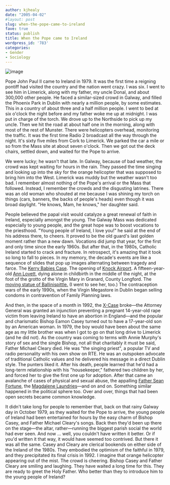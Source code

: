 ```yaml
---
author: kjhealy
date: "2005-04-02"
#layout: post
slug: when-the-pope-came-to-ireland
fave: true
status: publish
title: When the Pope came to Ireland
wordpress_id: '783'
categories:
- Gender
- Sociology
---
```


![image](http://www.kieranhealy.org/files/misc/pope-limerick.png)

Pope John Paul II came to Ireland in 1979. It was the first time a reigning pontiff had visited the country and the nation went crazy. I was six. I went to see him in Limerick, along with my father, my uncle Donal, and about 300,000 other people. He faced a similar-sized crowd in Galway, and filled the Phoenix Park in Dublin with nearly a million people, by some estimates. This in a country of about three and a half million people. I went to bed at six o'clock the night before and my father woke me up at midnight. I was put in charge of the torch. We drove up to the Northside to pick up my uncle. Then we hit the road at about half one in the morning, along with most of the rest of Munster. There were helicopters overhead, monitoring the traffic. It was the first time Radio 2 broadcast all the way through the night. It's sixty five miles from Cork to Limerick. We parked the car a mile or so from the Mass site at about seven o'clock. Then we got out the deck chairs, settled down, and waited for the Pope to arrive.

We were lucky; he wasn't that late. In Galway, because of bad weather, the crowd was kept waiting for hours in the rain. They passed the time singing and looking up into the sky for the orange helicopter that was supposed to bring him into the West. Limerick was muddy but the weather wasn't too bad. I remember almost nothing of the Pope's arrival or the Mass that followed. Instead, I remember the crowds and the disgusting latrines. There was an old woman who shouted at me because I was shining my torch on things (cars, banners, the backs of people's heads) even though it was broad daylight. "He knows, Mam, he knows," her daughter said.

People believed the papal visit would catalyze a great renewal of faith in Ireland, especially amongst the young. The Galway Mass was dedicated especially to young people, and the great hope was to boost vocations to the priesthood. "Young people of Ireland, I love you!" he said at the end of his address there, to cheers. It proved to be the old guard's last golden moment rather than a new dawn. Vocations did jump that year, for the first and only time since the early 1960s. But after that, in the 1980s, Catholic Ireland started to crack and fracture. In retrospect, it's amazing that it took so long to fall to pieces. In my memory, the decade's events are like a sequence of slides that pop up images alternating between tragedy and farce. The [Kerry Babies Case](http://www.ucdpress.ie/ucdpress/socialsciences.asp). The opening of [Knock Airport](http://mysongbook.de/msb/songs/k/knock.html). A fifteen-year-old [Ann Lovett](http://en.wikipedia.org/wiki/Anne_Lovett), dying alone in childbirth in the middle of the night, at the foot of the grotto of the Virgin Mary in Granard, County Longford. The [moving statue of Ballinispittle.](http://news.bbc.co.uk/1/hi/world/europe/694799.stm) (I went to see her, too.) The contraception wars of the early 1990s, when the Virgin Megastore in Dublin began selling condoms in contravention of Family Planning laws.

And then, in the space of a month in 1992, the [X-Case](http://www.ifpa.ie/abortion/hist.html) broke—the Attorney General was granted an injunction preventing a pregnant 14-year-old rape victim from leaving Ireland to have an abortion in England—and the popular and charismatic Bishop Eamon Casey turned out to have a 17-year-old son by an American woman. In 1979, the boy would have been about the same age as my little brother was when I got to go on that long drive to Limerick (and he did not). As the country was coming to terms with Annie Murphy's story of sex and the single Bishop, not all that charitably it must be said, Father Michael Cleary died. He was "the singing priest", a popular TV and radio personality with his own show on RTE. He was an outspoken advocate of traditional Catholic values and he delivered his message in a direct Dublin style. The punters liked it. After his death, people learned that he'd had a long-term relationship with his "housekeeper," fathered two children by her, and forced her to give the first one up for adoption. After that came an avalanche of cases of physical and sexual abuse, the appalling [Father Sean Fortune](http://news.bbc.co.uk/1/hi/programmes/correspondent/2681141.stm), the [Magdalene Laundries](http://www.netreach.net/~steed/magdalen.html)—and on and on. Something similar happened in the political sphere too. Over and over, things that had been open secrets became common knowledge.

It didn't take long for people to remember that, back on that rainy Galway day in October 1979, as they waited for the Pope to arrive, the young people of Ireland had been entertained for hours by the easy charm of Bishop Casey, and Father Michael Cleary's songs. Back then they'd been up there on the stage—the altar, rather—running the biggest parish social the world had ever seen. And now ... well, you couldn't have written it better. Or if you'd written it that way, it would have seemed too contrived. But there it was all the same. Casey and Cleary are clerical bookends on either side of the Ireland of the 1980s. They embodied the optimism of the faithful in 1979, and they precipitated its final crisis in 1992. I imagine that orange helicopter appearing out of the mist. The crowd is cheering. Bishop Casey and Father Cleary are smiling and laughing. They have waited a long time for this. They are ready to greet the Holy Father. Who better than they to introduce him to the young people of Ireland?
